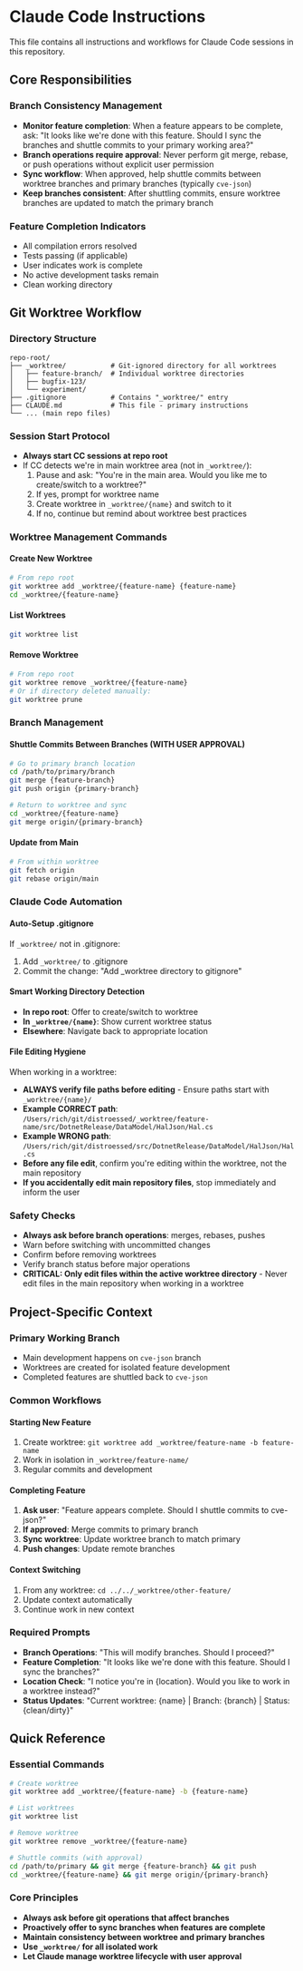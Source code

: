 # Claude Code Instructions

This file contains all instructions and workflows for Claude Code sessions in this repository.

## Core Responsibilities

### Branch Consistency Management
- **Monitor feature completion**: When a feature appears to be complete, ask: "It looks like we're done with this feature. Should I sync the branches and shuttle commits to your primary working area?"
- **Branch operations require approval**: Never perform git merge, rebase, or push operations without explicit user permission
- **Sync workflow**: When approved, help shuttle commits between worktree branches and primary branches (typically `cve-json`)
- **Keep branches consistent**: After shuttling commits, ensure worktree branches are updated to match the primary branch

### Feature Completion Indicators
- All compilation errors resolved
- Tests passing (if applicable)
- User indicates work is complete
- No active development tasks remain
- Clean working directory

## Git Worktree Workflow

### Directory Structure
```
repo-root/
├── _worktree/           # Git-ignored directory for all worktrees  
│   ├── feature-branch/  # Individual worktree directories
│   ├── bugfix-123/
│   └── experiment/
├── .gitignore           # Contains "_worktree/" entry
├── CLAUDE.md            # This file - primary instructions
└── ... (main repo files)
```

### Session Start Protocol
- **Always start CC sessions at repo root**
- If CC detects we're in main worktree area (not in `_worktree/`):
  1. Pause and ask: "You're in the main area. Would you like me to create/switch to a worktree?"
  2. If yes, prompt for worktree name
  3. Create worktree in `_worktree/{name}` and switch to it
  4. If no, continue but remind about worktree best practices

### Worktree Management Commands

#### Create New Worktree
```bash
# From repo root
git worktree add _worktree/{feature-name} {feature-name}
cd _worktree/{feature-name}
```

#### List Worktrees
```bash
git worktree list
```

#### Remove Worktree
```bash
# From repo root
git worktree remove _worktree/{feature-name}
# Or if directory deleted manually:
git worktree prune
```

### Branch Management

#### Shuttle Commits Between Branches (WITH USER APPROVAL)
```bash
# Go to primary branch location
cd /path/to/primary/branch
git merge {feature-branch}
git push origin {primary-branch}

# Return to worktree and sync
cd _worktree/{feature-name}
git merge origin/{primary-branch}
```

#### Update from Main
```bash
# From within worktree
git fetch origin
git rebase origin/main
```

### Claude Code Automation

#### Auto-Setup .gitignore
If `_worktree/` not in .gitignore:
1. Add `_worktree/` to .gitignore
2. Commit the change: "Add _worktree directory to gitignore"

#### Smart Working Directory Detection
- **In repo root**: Offer to create/switch to worktree
- **In `_worktree/{name}`**: Show current worktree status
- **Elsewhere**: Navigate back to appropriate location

#### File Editing Hygiene
When working in a worktree:
- **ALWAYS verify file paths before editing** - Ensure paths start with `_worktree/{name}/`
- **Example CORRECT path**: `/Users/rich/git/distroessed/_worktree/feature-name/src/DotnetRelease/DataModel/HalJson/Hal.cs`
- **Example WRONG path**: `/Users/rich/git/distroessed/src/DotnetRelease/DataModel/HalJson/Hal.cs`
- **Before any file edit**, confirm you're editing within the worktree, not the main repository
- **If you accidentally edit main repository files**, stop immediately and inform the user

### Safety Checks
- **Always ask before branch operations**: merges, rebases, pushes
- Warn before switching with uncommitted changes
- Confirm before removing worktrees
- Verify branch status before major operations
- **CRITICAL: Only edit files within the active worktree directory** - Never edit files in the main repository when working in a worktree

## Project-Specific Context

### Primary Working Branch
- Main development happens on `cve-json` branch
- Worktrees are created for isolated feature development
- Completed features are shuttled back to `cve-json`

### Common Workflows

#### Starting New Feature
1. Create worktree: `git worktree add _worktree/feature-name -b feature-name`
2. Work in isolation in `_worktree/feature-name/`
3. Regular commits and development

#### Completing Feature
1. **Ask user**: "Feature appears complete. Should I shuttle commits to cve-json?"
2. **If approved**: Merge commits to primary branch
3. **Sync worktree**: Update worktree branch to match primary
4. **Push changes**: Update remote branches

#### Context Switching
1. From any worktree: `cd ../../_worktree/other-feature/`
2. Update context automatically
3. Continue work in new context

### Required Prompts
- **Branch Operations**: "This will modify branches. Should I proceed?"
- **Feature Completion**: "It looks like we're done with this feature. Should I sync the branches?"
- **Location Check**: "I notice you're in {location}. Would you like to work in a worktree instead?"
- **Status Updates**: "Current worktree: {name} | Branch: {branch} | Status: {clean/dirty}"

## Quick Reference

### Essential Commands
```bash
# Create worktree
git worktree add _worktree/{feature-name} -b {feature-name}

# List worktrees  
git worktree list

# Remove worktree
git worktree remove _worktree/{feature-name}

# Shuttle commits (with approval)
cd /path/to/primary && git merge {feature-branch} && git push
cd _worktree/{feature-name} && git merge origin/{primary-branch}
```

### Core Principles
- **Always ask before git operations that affect branches**
- **Proactively offer to sync branches when features are complete**
- **Maintain consistency between worktree and primary branches**
- **Use `_worktree/` for all isolated work**
- **Let Claude manage worktree lifecycle with user approval**